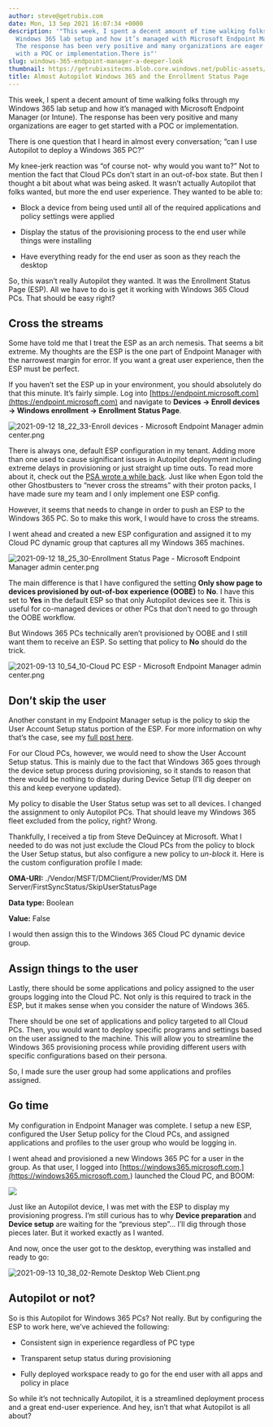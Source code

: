 ```yaml
---
author: steve@getrubix.com
date: Mon, 13 Sep 2021 16:07:34 +0000
description: '"This week, I spent a decent amount of time walking folks through my
  Windows 365 lab setup and how it’s managed with Microsoft Endpoint Manager (or Intune).
  The response has been very positive and many organizations are eager to get started
  with a POC or implementation.There is"'
slug: windows-365-endpoint-manager-a-deeper-look
thumbnail: https://getrubixsitecms.blob.core.windows.net/public-assets/content/v1/thumbnails/windows-365-endpoint-manager-a-deeper-look_thumbnail.jpg
title: Almost Autopilot Windows 365 and the Enrollment Status Page
---
```


This week, I spent a decent amount of time walking folks through my Windows 365 lab setup and how it’s managed with Microsoft Endpoint Manager (or Intune). The response has been very positive and many organizations are eager to get started with a POC or implementation.

There is one question that I heard in almost every conversation; “can I use Autopilot to deploy a Windows 365 PC?”

My knee-jerk reaction was “of course not- why would you want to?” Not to mention the fact that Cloud PCs don’t start in an out-of-box state. But then I thought a bit about what was being asked. It wasn’t actually Autopilot that folks wanted, but more the end user experience. They wanted to be able to:

-   Block a device from being used until all of the required applications and policy settings were applied
    
-   Display the status of the provisioning process to the end user while things were installing
    
-   Have everything ready for the end user as soon as they reach the desktop
    

So, this wasn’t really Autopilot they wanted. It was the Enrollment Status Page (ESP). All we have to do is get it working with Windows 365 Cloud PCs. That should be easy right?

Cross the streams
-----------------

Some have told me that I treat the ESP as an arch nemesis. That seems a bit extreme. My thoughts are the ESP is the one part of Endpoint Manager with the narrowest margin for error. If you want a great user experience, then the ESP must be perfect.

If you haven’t set the ESP up in your environment, you should absolutely do that this minute. It’s fairly simple. Log into [https://endpoint.microsoft.com](https://endpoint.microsoft.com) and navigate to **Devices -> Enroll devices -> Windows enrollment -> Enrollment Status Page**.

![2021-09-12 18_22_33-Enroll devices - Microsoft Endpoint Manager admin center.png](https://getrubixsitecms.blob.core.windows.net/public-assets/content/v1/5dd365a31aa1fd743bc30b8e/1631546983446-8DG2FNDASLOWDCZARS5D/2021-09-12+18_22_33-Enroll+devices+-+Microsoft+Endpoint+Manager+admin+center.png)

There is always one, default ESP configuration in my tenant. Adding more than one used to cause significant issues in Autopilot deployment including extreme delays in provisioning or just straight up time outs. To read more about it, check out the [PSA wrote a while back](https://www.getrubix.com/blog/multiple-enrollment-status-pages-a-psa). Just like when Egon told the other Ghostbusters to “never cross the streams” with their proton packs, I have made sure my team and I only implement one ESP config.

However, it seems that needs to change in order to push an ESP to the Windows 365 PC. So to make this work, I would have to cross the streams.

I went ahead and created a new ESP configuration and assigned it to my Cloud PC dynamic group that captures all my Windows 365 machines.

![2021-09-12 18_25_30-Enrollment Status Page - Microsoft Endpoint Manager admin center.png](https://getrubixsitecms.blob.core.windows.net/public-assets/content/v1/5dd365a31aa1fd743bc30b8e/1631547221208-FM8DH768BE6KUG8W5QIM/2021-09-12+18_25_30-Enrollment+Status+Page+-+Microsoft+Endpoint+Manager+admin+center.png)

The main difference is that I have configured the setting **Only show page to devices provisioned by out-of-box experience (OOBE)** to **No**. I have this set to **Yes** in the default ESP so that only Autopilot devices see it. This is useful for co-managed devices or other PCs that don’t need to go through the OOBE workflow.

But Windows 365 PCs technically aren’t provisioned by OOBE and I still want them to receive an ESP. So setting that policy to **No** should do the trick.

![2021-09-13 10_54_10-Cloud PC ESP - Microsoft Endpoint Manager admin center.png](https://getrubixsitecms.blob.core.windows.net/public-assets/content/v1/5dd365a31aa1fd743bc30b8e/1631547396880-9E7HUPQZYAO09PPK0YIO/2021-09-13+10_54_10-Cloud+PC+ESP+-+Microsoft+Endpoint+Manager+admin+center.png)

Don’t skip the user
-------------------

Another constant in my Endpoint Manager setup is the policy to skip the User Account Setup status portion of the ESP. For more information on why that’s the case, see my [full post here](https://www.getrubix.com/blog/please-wait).

For our Cloud PCs, however, we would need to show the User Account Setup status. This is mainly due to the fact that Windows 365 goes through the device setup process during provisioning, so it stands to reason that there would be nothing to display during Device Setup (I’ll dig deeper on this and keep everyone updated).

My policy to disable the User Status setup was set to all devices. I changed the assignment to only Autopilot PCs. That should leave my Windows 365 fleet excluded from the policy, right? Wrong.

Thankfully, I received a tip from Steve DeQuincey at Microsoft. What I needed to do was not just exclude the Cloud PCs from the policy to block the User Setup status, but also configure a new policy to _un-block_ it. Here is the custom configuration profile I made:

**OMA-URI:** ./Vendor/MSFT/DMClient/Provider/MS DM Server/FirstSyncStatus/SkipUserStatusPage

**Data type:** Boolean

**Value:** False

I would then assign this to the Windows 365 Cloud PC dynamic device group.

Assign things to the user
-------------------------

Lastly, there should be some applications and policy assigned to the user groups logging into the Cloud PC. Not only is this required to track in the ESP, but it makes sense when you consider the nature of Windows 365.

There should be one set of applications and policy targeted to all Cloud PCs. Then, you would want to deploy specific programs and settings based on the user assigned to the machine. This will allow you to streamline the Windows 365 provisioning process while providing different users with specific configurations based on their persona.

So, I made sure the user group had some applications and profiles assigned.

Go time
-------

My configuration in Endpoint Manager was complete. I setup a new ESP, configured the User Setup policy for the Cloud PCs, and assigned applications and profiles to the user group who would be logging in.

I went ahead and provisioned a new Windows 365 PC for a user in the group. As that user, I logged into [https://windows365.microsoft.com,](https://windows365.microsoft.com,) launched the Cloud PC, and BOOM:

![](https://getrubixsitecms.blob.core.windows.net/public-assets/content/v1/5dd365a31aa1fd743bc30b8e/1631548208726-ONP66JUHG2DPYY1BO5ZO/2021-09-13+10_29_46-Remote+Desktop+Web+Client.png)

Just like an Autopilot device, I was met with the ESP to display my provisioning progress. I’m still curious has to why **Device preparation** and **Device setup** are waiting for the “previous step”… I’ll dig through those pieces later. But it worked exactly as I wanted.

And now, once the user got to the desktop, everything was installed and ready to go:

![2021-09-13 10_38_02-Remote Desktop Web Client.png](https://getrubixsitecms.blob.core.windows.net/public-assets/content/v1/5dd365a31aa1fd743bc30b8e/1631548341156-TPUCNEYM4J9066HQEDVT/2021-09-13+10_38_02-Remote+Desktop+Web+Client.png)

Autopilot or not?
-----------------

So is this Autopilot for Windows 365 PCs? Not really. But by configuring the ESP to work here, we’ve achieved the following:

-   Consistent sign in experience regardless of PC type
    
-   Transparent setup status during provisioning
    
-   Fully deployed workspace ready to go for the end user with all apps and policy in place
    

So while it’s not technically Autopilot, it is a streamlined deployment process and a great end-user experience. And hey, isn’t that what Autopilot is all about?
